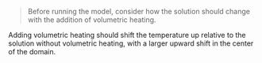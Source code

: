 > Before running the model, consider how the solution should change with the
> addition of volumetric heating.

Adding volumetric heating should shift the temperature up relative to the solution without
volumetric heating, with a larger upward shift in the center of the domain.
